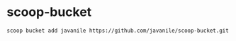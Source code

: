 # scoop-bucket

```shell
scoop bucket add javanile https://github.com/javanile/scoop-bucket.git
```
